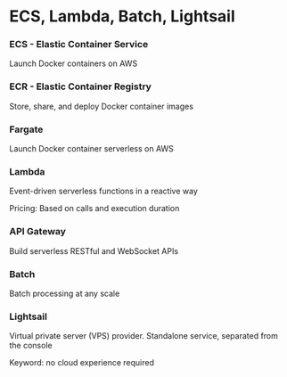 <h1>ECS, Lambda, Batch, Lightsail</h1>

<h3>ECS - Elastic Container Service</h3>
<p>Launch Docker containers on AWS</p>

<h3>ECR - Elastic Container Registry</h3>
<p>Store, share, and deploy Docker container images</p>

<h3>Fargate</h3>
<p>Launch Docker container serverless on AWS</p>

<h3>Lambda</h3>
<p>Event-driven serverless functions in a reactive way</p>
<p>Pricing: Based on calls and execution duration</p>

<h3>API Gateway</h3>
<p>Build serverless RESTful and WebSocket APIs</p>

<h3>Batch</h3>
<p>Batch processing at any scale</p>

<h3>Lightsail</h3>
<p>Virtual private server (VPS) provider. Standalone service, separated from the console</p>
<p>Keyword: no cloud experience required</p>
